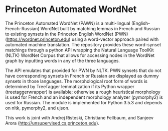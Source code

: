 # Princeton Automated WordNet

The Princeton Automated WordNet (PAWN) is a multi-lingual (English-French-Russian) WordNet built by matching lemmas in French and Russian to existing synsets in the Princeton English WordNet (PWN) (https://wordnet.princeton.edu) using a word-vector approach paired with automated machine translation. The repository provides these word-synset matchings through a python API wrapping the Natural Language ToolKit (NLTK) WordNet Corpus that allows for accessing nodes in the WordNet graph by inputting words in any of the three languages. 

The API emulates that provided for PWN by NLTK. PWN synsets that do not have corresponding synsets in French or Russian are displayed as dummy synsets in those languages. The morphological root form of words is determined by TreeTagger lemmatization if its Python wrapper (treetaggerwrapper) is available; otherwise a rough heuristical morphology is used for French and an independent morphology analyzer (pymorphy2) is used for Russian. The module is implemented for Python 3.5.3 and depends on nltk, pymorphy2, and ujson.

This work is joint with Andrej Risteski, Christiane Fellbaum, and Sanjeev Arora (http://unsupervised.cs.princeton.edu).
